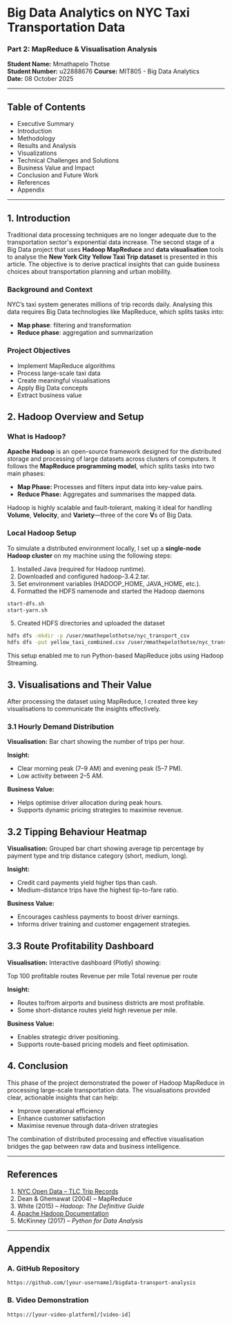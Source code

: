 # **Big Data Analytics on NYC Taxi Transportation Data**  
### Part 2: MapReduce & Visualisation Analysis  
**Student Name:** Mmathapelo Thotse  
**Student Number:** u22888676 
**Course:** MIT805 - Big Data Analytics  
**Date:** 08 October 2025

---

## **Table of Contents**
- Executive Summary  
- Introduction  
- Methodology  
- Results and Analysis  
- Visualizations  
- Technical Challenges and Solutions  
- Business Value and Impact  
- Conclusion and Future Work  
- References  
- Appendix

---

## **1. Introduction**

Traditional data processing techniques are no longer adequate due to the transportation sector's exponential data increase.  The second stage of a Big Data project that uses **Hadoop MapReduce** and **data visualisation** tools to analyse the **New York City Yellow Taxi Trip dataset** is presented in this article.  The objective is to derive practical insights that can guide business choices about transportation planning and urban mobility.

### **Background and Context**

NYC’s taxi system generates millions of trip records daily. Analysing this data requires Big Data technologies like MapReduce, which splits tasks into:
- **Map phase**: filtering and transformation
- **Reduce phase**: aggregation and summarization

### **Project Objectives**

- Implement MapReduce algorithms
- Process large-scale taxi data
- Create meaningful visualisations
- Apply Big Data concepts
- Extract business value


## **2. Hadoop Overview and Setup**

### What is Hadoop?

**Apache Hadoop** is an open-source framework designed for the distributed storage and processing of large datasets across clusters of computers. It follows the **MapReduce programming model**, which splits tasks into two main phases:

- **Map Phase:** Processes and filters input data into key-value pairs.
- **Reduce Phase:** Aggregates and summarises the mapped data.

Hadoop is highly scalable and fault-tolerant, making it ideal for handling **Volume**, **Velocity**, and **Variety**—three of the core **V**s of Big Data.

### Local Hadoop Setup
To simulate a distributed environment locally, I set up a **single-node Hadoop cluster** on my machine using the following steps:

1. Installed Java (required for Hadoop runtime).
2. Downloaded and configured hadoop-3.4.2.tar.
3. Set environment variables (HADOOP_HOME, JAVA_HOME, etc.).
4. Formatted the HDFS namenode and started the Hadoop daemons

```bash
start-dfs.sh
start-yarn.sh
```
5. Created HDFS directories and uploaded the dataset
```bash
hdfs dfs -mkdir -p /user/mmathepelothotse/nyc_transport_csv
hdfs dfs -put yellow_taxi_combined.csv /user/mmathepelothotse/nyc_transport_csv/
```
This setup enabled me to run Python-based MapReduce jobs using Hadoop Streaming.

## **3. Visualisations and Their Value**

After processing the dataset using MapReduce, I created three key visualisations to communicate the insights effectively.

### 3.1 Hourly Demand Distribution
**Visualisation:** Bar chart showing the number of trips per hour.

**Insight:**
- Clear morning peak (7–9 AM) and evening peak (5–7 PM).
- Low activity between 2–5 AM.

**Business Value:**
- Helps optimise driver allocation during peak hours.
- Supports dynamic pricing strategies to maximise revenue.

## **3.2 Tipping Behaviour Heatmap**
**Visualisation:** Grouped bar chart showing average tip percentage by payment type and trip distance category (short, medium, long).

**Insight:**
- Credit card payments yield higher tips than cash.
- Medium-distance trips have the highest tip-to-fare ratio.

**Business Value:**
- Encourages cashless payments to boost driver earnings.
- Informs driver training and customer engagement strategies.

## **3.3 Route Profitability Dashboard**
**Visualisation:** Interactive dashboard (Plotly) showing:

Top 100 profitable routes
Revenue per mile
Total revenue per route

**Insight:**
- Routes to/from airports and business districts are most profitable.
- Some short-distance routes yield high revenue per mile.

**Business Value:**
- Enables strategic driver positioning.
- Supports route-based pricing models and fleet optimisation.

## **4. Conclusion**
This phase of the project demonstrated the power of Hadoop MapReduce in processing large-scale transportation data. The visualisations provided clear, actionable insights that can help:

- Improve operational efficiency
- Enhance customer satisfaction
- Maximise revenue through data-driven strategies

The combination of distributed processing and effective visualisation bridges the gap between raw data and business intelligence.

---

## **References**

1. [NYC Open Data – TLC Trip Records](https://opendata.cityofnewyork.us/)
2. Dean & Ghemawat (2004) – MapReduce
3. White (2015) – *Hadoop: The Definitive Guide*
4. [Apache Hadoop Documentation](https://hadoop.apache.org/)
5. McKinney (2017) – *Python for Data Analysis*

---

## **Appendix**

### **A. GitHub Repository**
`https://github.com/[your-username]/bigdata-transport-analysis`

### **B. Video Demonstration**
`https://[your-video-platform]/[video-id]`


